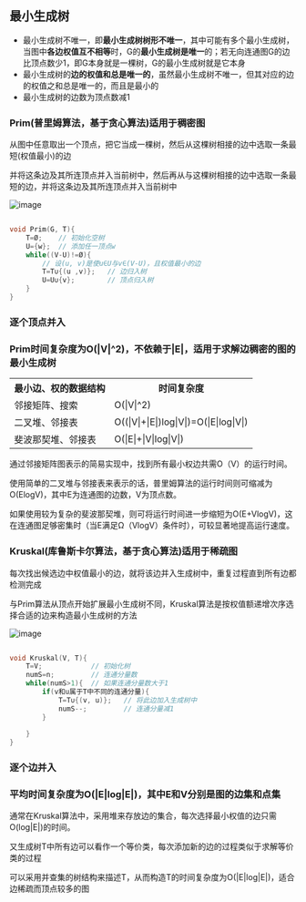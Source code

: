 ## 最小生成树

- 最小生成树不唯一，即**最小生成树树形不唯一**，其中可能有多个最小生成树，当图中**各边权值互不相等**时，G的**最小生成树是唯一**的；若无向连通图G的边比顶点数少1，即G本身就是一棵树，G的最小生成树就是它本身
- 最小生成树的**边的权值和总是唯一的**，虽然最小生成树不唯一，但其对应的边的权值之和总是唯一的，而且是最小的
- 最小生成树的边数为顶点数减1

### Prim(普里姆算法，基于贪心算法)适用于稠密图

从图中任意取出一个顶点，把它当成一棵树，然后从这棵树相接的边中选取一条最短(权值最小)的边

并将这条边及其所连顶点并入当前树中，然后再从与这棵树相接的边中选取一条最短的边，并将这条边及其所连顶点并入当前树中

![image](https://github.com/YC-L/Postgraduate-examination/blob/DataStructure/imgs/Prim.png)

```cpp

void Prim(G, T){
	T=Ø;	// 初始化空树
	U={w};	// 添加任一顶点w
	while((V-U)!=Ø){
		// 设(u, v)是使u∈U与v∈(V-U)，且权值最小的边
		T=T∪{(u ,v)};	// 边归入树
		U=U∪{v};		// 顶点归入树
	}
}

```

### 逐个顶点并入

### Prim时间复杂度为O(|V|^2)，不依赖于|E|，适用于求解边稠密的图的最小生成树

<table style="border-collapse: collapse;">
	<tr>
		<th>最小边、权的数据结构</th>
		<th>时间复杂度</th>
	</tr>
	<tr>
		<td>邻接矩阵、搜索</td>
		<td>O(|V|^2)</td>
	</tr>
	<tr>
		<td>二叉堆、邻接表</td>
		<td>O((|V|+|E|)log|V|)=O(|E|log|V|)</td>
	</tr>
	<tr>
		<td>斐波那契堆、邻接表</td>
		<td>O(|E|+|V|log|V|)</td>
	</tr>
</table>

通过邻接矩阵图表示的简易实现中，找到所有最小权边共需O（V）的运行时间。

使用简单的二叉堆与邻接表来表示的话，普里姆算法的运行时间则可缩减为O(ElogV)，其中E为连通图的边数，V为顶点数。

如果使用较为复杂的斐波那契堆，则可将运行时间进一步缩短为O(E+VlogV)，这在连通图足够密集时（当E满足Ω（VlogV）条件时），可较显著地提高运行速度。

### Kruskal(库鲁斯卡尔算法，基于贪心算法)适用于稀疏图

每次找出候选边中权值最小的边，就将该边并入生成树中，重复过程直到所有边都检测完成

与Prim算法从顶点开始扩展最小生成树不同，Kruskal算法是按权值额递增次序选择合适的边来构造最小生成树的方法

![image](https://github.com/YC-L/Postgraduate-examination/blob/DataStructure/imgs/Kruskal.png)

```cpp

void Kruskal(V, T){
	T=V;			// 初始化树
	numS=n;			// 连通分量数
	while(numS>1){	// 如果连通分量数大于1
		if(v和u属于T中不同的连通分量){
			T=T∪{(v, u)};	// 将此边加入生成树中
			numS--;			// 连通分量减1
		}
		
	}
}

```

### 逐个边并入

### 平均时间复杂度为O(|E|log|E|)，其中E和V分别是图的边集和点集

通常在Kruskal算法中，采用堆来存放边的集合，每次选择最小权值的边只需O(log|E|)的时间。

又生成树T中所有边可以看作一个等价类，每次添加新的边的过程类似于求解等价类的过程

可以采用并查集的树结构来描述T，从而构造T的时间复杂度为O(|E|log|E|)，适合边稀疏而顶点较多的图







